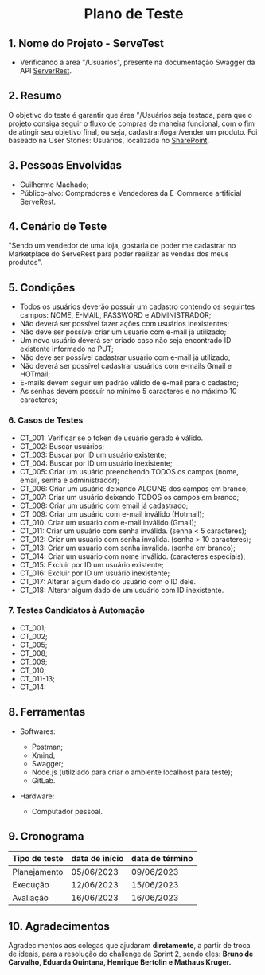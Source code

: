 <div align="center">
    <h1> Plano de Teste </h1>
</div>

## 1. Nome do Projeto - ServeTest
- Verificando a área "/Usuários", presente na documentação Swagger da API [ServerRest](https://serverest.dev/#/).

## 2. Resumo
O objetivo do teste é garantir que área "/Usuários seja testada, para que o projeto consiga seguir o fluxo de compras de maneira funcional, com o fim de atingir seu objetivo final, ou seja, cadastrar/logar/vender um produto. Foi baseado na User Stories: Usuários, localizada no [SharePoint](https://compasso.sharepoint.com/sites/qa/pb/java/SitePages/Sprint-2.aspx).


## 3. Pessoas Envolvidas
- Guilherme Machado;
- Público-alvo: Compradores e Vendedores da E-Commerce artificial ServeRest.

## 4. Cenário de Teste
"Sendo um vendedor de uma loja, gostaria de poder me cadastrar no Marketplace do ServeRest para poder realizar as vendas dos meus produtos".


## 5. Condições
- Todos os usuários deverão possuir um cadastro contendo os seguintes campos: NOME, E-MAIL, PASSWORD e ADMINISTRADOR;
- Não deverá ser possível fazer ações com usuários inexistentes;
- Não deve ser possível criar um usuário com e-mail já utilizado;
- Um novo usuário deverá ser criado caso não seja encontrado ID existente informado no PUT;
- Não deve ser possível cadastrar usuário com e-mail já utilizado;
- Não deverá ser possível cadastrar usuários com e-mails Gmail e HOTmail;
- E-mails devem seguir um padrão válido de e-mail para o cadastro;
- As senhas devem possuír no mínimo 5 caracteres e no máximo 10 caracteres;


### 6. Casos de Testes
- CT_001: Verificar se o token de usuário gerado é válido.
- CT_002: Buscar usuários;
- CT_003: Buscar por ID um usuário existente;
- CT_004: Buscar por ID um usuário inexistente;
- CT_005: Criar um usuário preenchendo TODOS os campos (nome, email, senha e administrador);
- CT_006: Criar um usuário deixando ALGUNS dos campos em branco;
- CT_007: Criar um usuário deixando TODOS os campos em branco;
- CT_008: Criar um usuário com email já cadastrado;
- CT_009: Criar um usuário com e-mail inválido (Hotmail);
- CT_010: Criar um usuário com e-mail inválido (Gmail);
- CT_011: Criar um usuário com senha inválida. (senha < 5 caracteres);
- CT_012: Criar um usuário com senha inválida. (senha > 10 caracteres);
- CT_013: Criar um usuário com senha inválida. (senha em branco);
- CT_014: Criar um usuário com nome inválido. (caracteres especiais);
- CT_015: Excluir por ID um usuário existente;
- CT_016: Excluir por ID um usuário inexistente;
- CT_017: Alterar algum dado do usuário com o ID dele.
- CT_018: Alterar algum dado de um usuário com ID inexistente.

  	
### 7. Testes Candidatos à Automação
- CT_001; 
- CT_002;
- CT_005;
- CT_008;
- CT_009;
- CT_010;
- CT_011-13;
- CT_014:

## 8. Ferramentas
- Softwares:
	- Postman;
	- Xmind;
	- Swagger;
	- Node.js (utilziado para criar o ambiente localhost para teste);
	- GitLab.

- Hardware:
	- Computador pessoal.

## 9. Cronograma

| Tipo de teste      | data de início  | data de término  |
| ------------------ | --------------- | ---------------- |
| Planejamento       | 05/06/2023      | 09/06/2023       |
| Execução           | 12/06/2023      | 15/06/2023       |
| Avaliação          | 16/06/2023      | 16/06/2023       |

## 10. Agradecimentos
Agradecimentos aos colegas que ajudaram **diretamente**, a partir de troca de ideais,  para a resolução do challenge da Sprint 2, sendo eles: **Bruno de Carvalho, Eduarda Quintana, Henrique Bertolin e Mathaus Kruger.**

